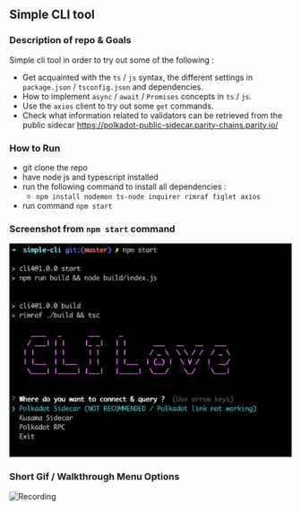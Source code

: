 ## Simple CLI tool

### Description of repo & Goals
Simple cli tool in order to try out some of the following :
- Get acquainted with the `ts` / `js` syntax, the different settings in `package.json` / `tsconfig.json` and dependencies.
- How to implement `async` / `await` / `Promises` concepts in `ts` / `js`.
- Use the `axios` client to try out some `get` commands.
- Check what information related to validators can be retrieved from the public sidecar 
https://polkadot-public-sidecar.parity-chains.parity.io/ 

### How to Run
- git clone the repo 
- have node js and typescript installed
- run the following command to install all dependencies :
    - `npm install nodemon ts-node inquirer rimraf figlet axios`
- run command `npm start`

### Screenshot from `npm start` command
![Screenshot from Simple CLI initial banner and menu](media/simple-cli.png "Screenshot from when you run the Simple CLI, showing the banner and the menu")

### Short Gif / Walkthrough Menu Options
![Recording](media/simple-cli-recording.gif "Short recording from when you run the Simple CLI, showing the different menu options and the corresponding outputs")
